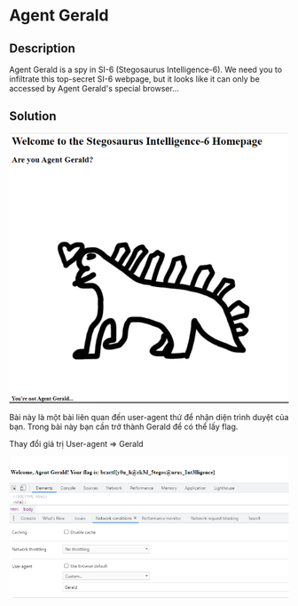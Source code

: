 # Agent Gerald

## Description

Agent Gerald is a spy in SI-6 (Stegosaurus Intelligence-6). We need you to infiltrate this top-secret SI-6 webpage, but it looks like it can only be accessed by Agent Gerald's special browser...

## Solution

![img](img/img6.png)

Bài này là một bài liên quan đến user-agent thứ để nhận diện trình duyệt của bạn. Trong bài này bạn cần trở thành Gerald để có thể lấy flag.

Thay đổi giá trị User-agent => Gerald

![img](img/img7.png) 